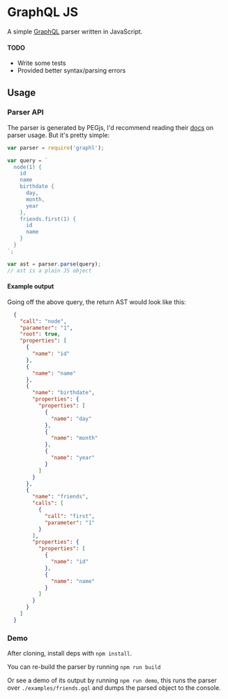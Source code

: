 # GraphQL JS

A simple [GraphQL](https://gist.github.com/wincent/598fa75e22bdfa44cf470) parser written in JavaScript.

#### TODO

 * Write some tests
 * Provided better syntax/parsing errors

## Usage

### Parser API

The parser is generated by PEGjs, I'd recommend reading their [docs](http://pegjs.org/documentation#using-the-parser) on parser usage. But it's pretty simple:

```js
var parser = require('graphl');

var query = `
  node(1) {
    id
    name
    birthdate {
      day,
      month,
      year
    },
    friends.first(1) {
      id
      name
    }
  }
`;

var ast = parser.parse(query);
// ast is a plain JS object
```

#### Example output

Going off the above query, the return AST would look like this:

```json
  {
    "call": "node",
    "parameter": "1",
    "root": true,
    "properties": [
      {
        "name": "id"
      },
      {
        "name": "name"
      },
      {
        "name": "birthdate",
        "properties": {
          "properties": [
            {
              "name": "day"
            },
            {
              "name": "month"
            },
            {
              "name": "year"
            }
          ]
        }
      },
      {
        "name": "friends",
        "calls": [
          {
            "call": "first",
            "parameter": "1"
          }
        ],
        "properties": {
          "properties": [
            {
              "name": "id"
            },
            {
              "name": "name"
            }
          ]
        }
      }
    ]
  }
```

### Demo

After cloning, install deps with `npm install`.

You can re-build the parser by running `npm run build`

Or see a demo of its output by running `npm run demo`, this runs the parser over `./examples/friends.gql` and dumps the parsed object to the console.
